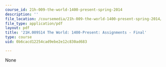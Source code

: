 ```yaml
---
course_id: 21h-009-the-world-1400-present-spring-2014
description: ''
file_location: /coursemedia/21h-009-the-world-1400-present-spring-2014/0b6cacd12254cad9ebe2e12c830ad683_MIT21H_009S14_FinalAssign.pdf
file_type: application/pdf
layout: pdf
title: '21H.009S14 The World: 1400-Present: Assignments - Final'
type: course
uid: 0b6cacd12254cad9ebe2e12c830ad683

---
```

None